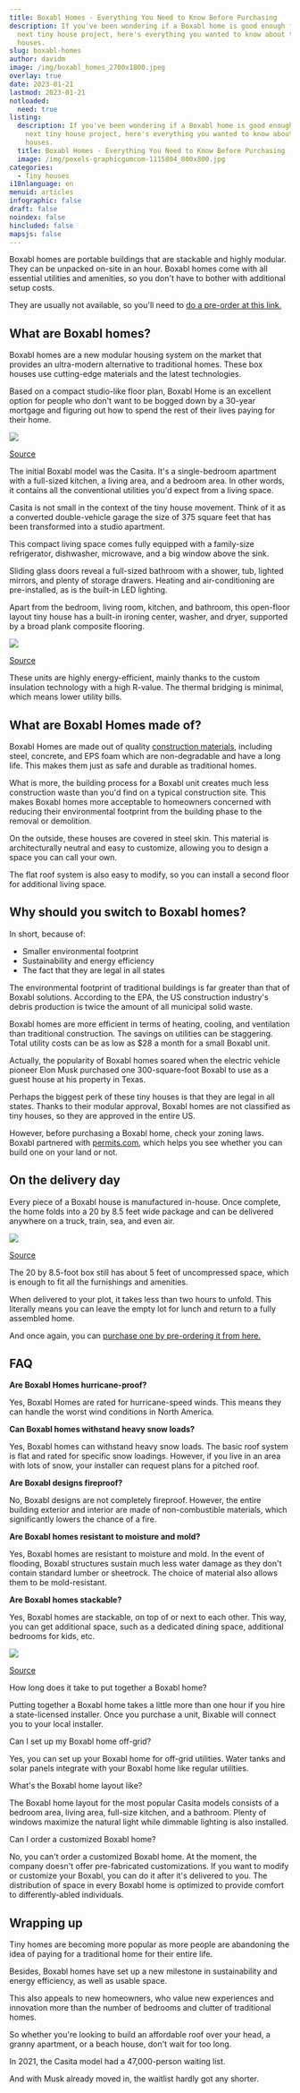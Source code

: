 ```yaml
---
title: Boxabl Homes - Everything You Need to Know Before Purchasing
description: If you've been wondering if a Boxabl home is good enough for your
  next tiny house project, here's everything you wanted to know about these
  houses.
slug: boxabl-homes
author: davidm
image: /img/boxabl_homes_2700x1800.jpeg
overlay: true
date: 2023-01-21
lastmod: 2023-01-21
notloaded:
  need: true
listing:
  description: If you've been wondering if a Boxabl home is good enough for your
    next tiny house project, here's everything you wanted to know about these
    houses.
  title: Boxabl Homes - Everything You Need to Know Before Purchasing
  image: /img/pexels-graphicgumcom-1115804_800x800.jpg
categories:
  - Tiny houses
i18nlanguage: en
menuid: articles
infographic: false
draft: false
noindex: false
hincluded: false
mapsjs: false
---
```

Boxabl homes are portable buildings that are stackable and highly modular. They can be unpacked on-site in an hour. Boxabl homes come with all essential utilities and amenities, so you don't have to bother with additional setup costs. 

They are usually not available, so you'll need to [do a pre-order at this link.](https://www.boxabl.com/reserve?ref=nzgwntg)

## What are Boxabl homes?

Boxabl homes are a new modular housing system on the market that provides an ultra-modern alternative to traditional homes. These box houses use cutting-edge materials and the latest technologies. 

Based on a compact studio-like floor plan, Boxabl Home is an excellent option for people who don't want to be bogged down by a 30-year mortgage and figuring out how to spend the rest of their lives paying for their home. 

![](https://lh3.googleusercontent.com/dTeBMqmIkToL3WhtXHnICfru26ARzztCTtNMdnVG0_n3VvPFvmRHtsGRy4BhvvX4eGgZj7X9028cLvfCQgH-obhAUGETmITFYiYGHS4NfOfeQHybYWv_Boja0qkpVZpTJChLzZykAileNv47y2mAGCe1zUc320ImBNzZdblzRCyWoPFCKAmQyLPtQqmudg)

[Source](https://housinginnovation.co/rapidshelter/boxabl/)

The initial Boxabl model was the Casita. It's a single-bedroom apartment with a full-sized kitchen, a living area, and a bedroom area. In other words, it contains all the conventional utilities you'd expect from a living space. 

Casita is not small in the context of the tiny house movement. Think of it as a converted double-vehicle garage the size of 375 square feet that has been transformed into a studio apartment. 

This compact living space comes fully equipped with a family-size refrigerator, dishwasher, microwave, and a big window above the sink. 

Sliding glass doors reveal a full-sized bathroom with a shower, tub, lighted mirrors, and plenty of storage drawers. Heating and air-conditioning are pre-installed, as is the built-in LED lighting.

Apart from the bedroom, living room, kitchen, and bathroom, this open-floor layout tiny house has a built-in ironing center, washer, and dryer, supported by a broad plank composite flooring.

![](https://lh3.googleusercontent.com/3nYx3aoEaQg18RO90RmzMoMoStQRVJ5EQtTBM8pHbsUqyfI-Qhwqm8B2_7-x4GN-EwAnxswn58pQZSxtgnVZoTK9VO5dJR28MgpmI3LBrCK26snAXee2UN7-RI1VaBlUz-uKnfBOy7QRI4JQpFyiCB-peoIkLH8xrQgWkyRX107WtMyrJj_7JJGbaY0Qgg)

[Source](https://www.boxabl.com)

These units are highly energy-efficient, mainly thanks to the custom insulation technology with a high R-value. The thermal bridging is minimal, which means lower utility bills. 

## What are Boxabl Homes made of?

Boxabl Homes are made out of quality [construction materials](https://primefabrication.com.au/articles/what-is-the-difference-between-welding-and-fabrication/), including steel, concrete, and EPS foam which are non-degradable and have a long life. This makes them just as safe and durable as traditional homes. 

What is more, the building process for a Boxabl unit creates much less construction waste than you'd find on a typical construction site. This makes Boxabl homes more acceptable to homeowners concerned with reducing their environmental footprint from the building phase to the removal or demolition.

On the outside, these houses are covered in steel skin. This material is architecturally neutral and easy to customize, allowing you to design a space you can call your own. 

The flat roof system is also easy to modify, so you can install a second floor for additional living space. 

## Why should you switch to Boxabl homes?

In short, because of:

* Smaller environmental footprint
* Sustainability and energy efficiency
* The fact that they are legal in all states

The environmental footprint of traditional buildings is far greater than that of Boxabl solutions. According to the EPA, the US construction industry's debris production is twice the amount of all municipal solid waste. 

Boxabl homes are more efficient in terms of heating, cooling, and ventilation than traditional construction. The savings on utilities can be staggering. Total utility costs can be as low as $28 a month for a small Boxabl unit. 

Actually, the popularity of Boxabl homes soared when the electric vehicle pioneer Elon Musk purchased one 300-square-foot Boxabl to use as a guest house at his property in Texas. 

Perhaps the biggest perk of these tiny houses is that they are legal in all states. Thanks to their modular approval, Boxabl homes are not classified as tiny houses, so they are approved in the entire US. 

However, before purchasing a Boxabl home, check your zoning laws. Boxabl partnered with [permits.com](https://boxabl.permits.com/), which helps you see whether you can build one on your land or not. 

## On the delivery day

Every piece of a Boxabl house is manufactured in-house. Once complete, the home folds into a 20 by 8.5 feet wide package and can be delivered anywhere on a truck, train, sea, and even air. 

![](https://lh5.googleusercontent.com/0o0rGSo1PytPhs3dskm0thAr_TtRXa-IM6xzCA1mpMLJznE3g1I_GN-lkkyXDM3HgLHqAN-vEKS-Ma0d9BZKMQXjz_-YIkI2cqkrX0yV8KJak5D4W21sXyJIPCLHaWfq4H14ArMEaYtV64y5WMB8Rh18GE35gTW01ur7J8TnlGeJZxYuhCEK98dXVY0bYg)

[Source](https://www.mappingmegan.com/boxabl-folding-house-tiny-home-movement/)

The 20 by 8.5-foot box still has about 5 feet of uncompressed space, which is enough to fit all the furnishings and amenities. 

When delivered to your plot, it takes less than two hours to unfold. This literally means you can leave the empty lot for lunch and return to a fully assembled home. 

And once again, you can [purchase one by pre-ordering it from here.](https://www.boxabl.com/reserve?ref=nzgwntg)

## FAQ

**Are Boxabl Homes hurricane-proof?**

Yes, Boxabl Homes are rated for hurricane-speed winds. This means they can handle the worst wind conditions in North America. 

**Can Boxabl homes withstand heavy snow loads?**

Yes, Boxabl homes can withstand heavy snow loads. The basic roof system is flat and rated for specific snow loadings. However, if you live in an area with lots of snow, your installer can request plans for a pitched roof. 

**Are Boxabl designs fireproof?**

No, Boxabl designs are not completely fireproof. However, the entire building exterior and interior are made of non-combustible materials, which significantly lowers the chance of a fire. 

**Are Boxabl homes resistant to moisture and mold?**

Yes, Boxabl homes are resistant to moisture and mold. In the event of flooding, Boxabl structures sustain much less water damage as they don't contain standard lumber or sheetrock. The choice of material also allows them to be mold-resistant.

**Are Boxabl homes stackable?**

Yes, Boxabl homes are stackable, on top of or next to each other. This way, you can get additional space, such as a dedicated dining space, additional bedrooms for kids, etc. 

![](https://lh3.googleusercontent.com/jSkM6R-m2fPiKFwB8DIKoZSf_jjz_fVP1bscM87uLSRZJTFeaG2NMOx0zYmbh7_hkv4B4O_K9Y2BWXPIr11CakcBDCh2oRSEgXPS64cIelD3yl4pa2AYmdEKSBW6HXs189_PHElppN6AyrVcjemNf1JXAjPGk_wO6zyd7PR8oglwBD_vPRGdOyE2Ts0eMg)

[Source](https://www.facebook.com/boxabl/posts/stack-and-connect-boxabls-to-create-any-building-you-can-imagine-soon-we-will-an/1705293286279790/)

How long does it take to put together a Boxabl home?

Putting together a Boxabl home takes a little more than one hour if you hire a state-licensed installer. Once you purchase a unit, Bixable will connect you to your local installer. 

Can I set up my Boxabl home off-grid?

Yes, you can set up your Boxabl home for off-grid utilities. Water tanks and solar panels integrate with your Boxabl home like regular utilities. 

What's the Boxabl home layout like?

The Boxabl home layout for the most popular Casita models consists of a bedroom area, living area, full-size kitchen, and a bathroom. Plenty of windows maximize the natural light while dimmable lighting is also installed. 

Can I order a customized Boxabl home?

No, you can't order a customized Boxabl home. At the moment, the company doesn't offer pre-fabricated customizations. If you want to modify or customize your Boxabl, you can do it after it's delivered to you. The distribution of space in every Boxabl home is optimized to provide comfort to differently-abled individuals.  

## Wrapping up

Tiny homes are becoming more popular as more people are abandoning the idea of paying for a traditional home for their entire life.

Besides, Boxabl homes have set up a new milestone in sustainability and energy efficiency, as well as usable space.

This also appeals to new homeowners, who value new experiences and innovation more than the number of bedrooms and clutter of traditional homes. 

So whether you're looking to build an affordable roof over your head, a granny apartment, or a beach house, don't wait for too long. 

In 2021, the Casita model had a 47,000-person waiting list. 

And with Musk already moved in, the waitlist hardly got any shorter.